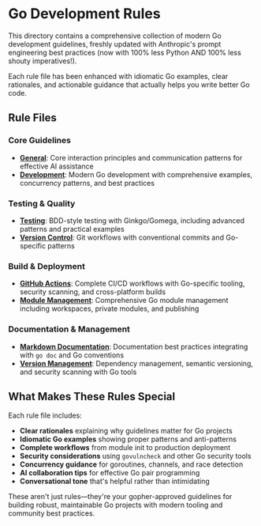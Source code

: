 # Go Development Rules

This directory contains a comprehensive collection of modern Go development
guidelines, freshly updated with Anthropic's prompt engineering best practices
(now with 100% less Python AND 100% less shouty imperatives!).

Each rule file has been enhanced with idiomatic Go examples, clear rationales,
and actionable guidance that actually helps you write better Go code.

## Rule Files

### Core Guidelines

- [**General**](./golang-general.mdc): Core interaction principles and communication
  patterns for effective AI assistance
- [**Development**](./golang-development.mdc): Modern Go development with comprehensive
  examples, concurrency patterns, and best practices

### Testing & Quality

- [**Testing**](./golang-testing.mdc): BDD-style testing with Ginkgo/Gomega, including
  advanced patterns and practical examples
- [**Version Control**](./golang-version-control.mdc): Git workflows with conventional
  commits and Go-specific patterns

### Build & Deployment

- [**GitHub Actions**](./golang-github-actions.mdc): Complete CI/CD workflows with
  Go-specific tooling, security scanning, and cross-platform builds
- [**Module Management**](./golang-module-management.mdc): Comprehensive Go module
  management including workspaces, private modules, and publishing

### Documentation & Management

- [**Markdown Documentation**](./golang-markdown-documentation.mdc): Documentation
  best practices integrating with `go doc` and Go conventions
- [**Version Management**](./golang-version-management.mdc): Dependency management,
  semantic versioning, and security scanning with Go tools

## What Makes These Rules Special

Each rule file includes:

- **Clear rationales** explaining why guidelines matter for Go projects
- **Idiomatic Go examples** showing proper patterns and anti-patterns
- **Complete workflows** from module init to production deployment
- **Security considerations** using `govulncheck` and other Go security tools
- **Concurrency guidance** for goroutines, channels, and race detection
- **AI collaboration tips** for effective Go pair programming
- **Conversational tone** that's helpful rather than intimidating

These aren't just rules—they're your gopher-approved guidelines for building
robust, maintainable Go projects with modern tooling and community best practices.
